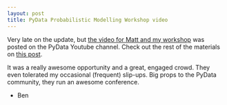 ```yaml
---
layout: post
title: PyData Probabilistic Modelling Workshop video
---
```


Very late on the update, but [the video for Matt and my workshop](https://www.youtube.com/watch?v=bAdHn17IyqA) was posted on the PyData Youtube channel.  Check out the rest of the materials on [this post](https://bpben.github.io/2018/10/18/pydata-workshop/).

It was a really awesome opportunity and a great, engaged crowd.  They even tolerated my occasional (frequent) slip-ups.  Big props to the PyData community, they run an awesome conference.

- Ben